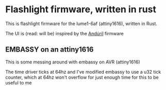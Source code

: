# Flashlight firmware, written in rust

This is flashlight firmware for the lume1-6af (attiny1616), written in Rust.

The UI is (read: will be) inspired by the
[Andúril](https://github.com/ToyKeeper/anduril) firmware

## EMBASSY on an attiny1616

This is some messing around with embassy on AVR (attiny1616)

The time driver ticks at 64hz and I've modified embassy to use a u32 tick
counter, which at 64hz won't overflow for just enough time for this to be useful
to me

